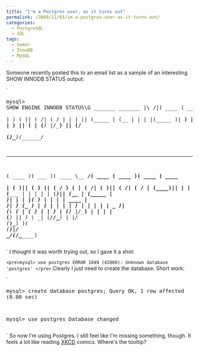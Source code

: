 ```yaml
---
title: "I'm a Postgres user, as it turns out"
permalink: /2009/11/03/im-a-postgres-user-as-it-turns-out/
categories:
  - PostgreSQL
  - SQL
tags:
  - humor
  - InnoDB
  - MySQL
---
```

Someone recently posted this to an email list as a sample of an interesting SHOW INNODB STATUS output:

`<pre title="use mariadb? use drizzle? drop database oracle?">mysql> SHOW ENGINE INNODB STATUS\G
          _______  _______
|\     /|(  ____ \(  ____ \
| )   ( || (    \/| (    \/
| |   | || (_____ | (__
| |   | |(_____  )|  __)
| |   | |      ) || (
| (___) |/\____) || (____/\
(_______)\_______)(_______/

 _______  _______  _______ _________ _______  _______  _______  _______
(  ____ )(  ___  )(  ____ \\__   __/(  ____ \(  ____ )(  ____ \(  ____ \
| (    )|| (   ) || (    \/   ) (   | (    \/| (    )|| (    \/| (    \/
| (____)|| |   | || (_____    | |   | |      | (____)|| (__    | (_____
|  _____)| |   | |(_____  )   | |   | | ____ |     __)|  __)   (_____  )
| (      | |   | |      ) |   | |   | | \_  )| (\ (   | (            ) |
| )      | (___) |/\____) |   | |   | (___) || ) \ \__| (____/\/\____) |
|/       (_______)\_______)   )_(   (_______)|/   \__/(_______/\_______) </pre>` 
I thought it was worth trying out, so I gave it a shot:

`<pre>mysql> use postgres
ERROR 1049 (42000): Unknown database 'postgres'
</pre>` 
Clearly I just need to create the database. Short work:

`<pre>mysql> create database postgres;
Query OK, 1 row affected (0.00 sec)

mysql> use postgres
Database changed
</pre>` 
So now I'm using Postgres. I still feel like I'm missing something, though. It feels a lot like reading [XKCD][1] comics. Where's the tooltip?

 [1]: http://xkcd.com/
